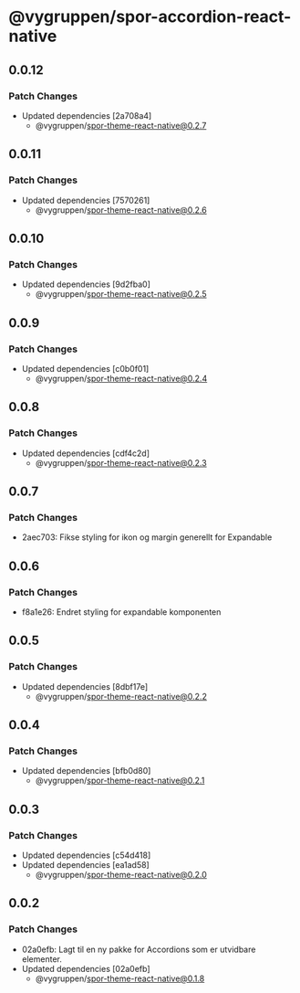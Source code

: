 # @vygruppen/spor-accordion-react-native

## 0.0.12

### Patch Changes

- Updated dependencies [2a708a4]
  - @vygruppen/spor-theme-react-native@0.2.7

## 0.0.11

### Patch Changes

- Updated dependencies [7570261]
  - @vygruppen/spor-theme-react-native@0.2.6

## 0.0.10

### Patch Changes

- Updated dependencies [9d2fba0]
  - @vygruppen/spor-theme-react-native@0.2.5

## 0.0.9

### Patch Changes

- Updated dependencies [c0b0f01]
  - @vygruppen/spor-theme-react-native@0.2.4

## 0.0.8

### Patch Changes

- Updated dependencies [cdf4c2d]
  - @vygruppen/spor-theme-react-native@0.2.3

## 0.0.7

### Patch Changes

- 2aec703: Fikse styling for ikon og margin generellt for Expandable

## 0.0.6

### Patch Changes

- f8a1e26: Endret styling for expandable komponenten

## 0.0.5

### Patch Changes

- Updated dependencies [8dbf17e]
  - @vygruppen/spor-theme-react-native@0.2.2

## 0.0.4

### Patch Changes

- Updated dependencies [bfb0d80]
  - @vygruppen/spor-theme-react-native@0.2.1

## 0.0.3

### Patch Changes

- Updated dependencies [c54d418]
- Updated dependencies [ea1ad58]
  - @vygruppen/spor-theme-react-native@0.2.0

## 0.0.2

### Patch Changes

- 02a0efb: Lagt til en ny pakke for Accordions som er utvidbare elementer.
- Updated dependencies [02a0efb]
  - @vygruppen/spor-theme-react-native@0.1.8
